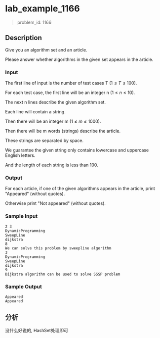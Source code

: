 # lab_example_1166

> problem_id: 1166

## Description

Give you an algorithm set and an article.

Please answer whether algorithms in the given set appears in the article.

### Input

The first line of input is the number of test cases T $(1 \leq T \leq 100)$.

For each test case, the first line will be an integer n $(1 \leq n \leq 10)$.

The next n lines describe the given algorithm set.

Each line will contain a string.

Then there will be an integer m $(1 \leq m \leq 1000)$.

Then there will be m words (strings) describe the article.

These strings are separated by space.

We guarantee the given string only contains lowercase and uppercase English letters.

And the length of each string is less than 100.

### Output

For each article, if one of the given algorithms appears in the article, print "Appeared" (without quotes).

Otherwise print "Not appeared" (without quotes).

### Sample Input

``` log
2 3
DynamicProgramming
SweepLine
dijkstra
8
We can solve this problem by sweepline algorithm
3
DynamicProgramming
SweepLine
dijkstra
9 
Dijkstra algorithm can be used to solve SSSP problem
```

### Sample Output

``` log
Appeared
Appeared
```

## 分析

没什么好说的, HashSet处理即可
